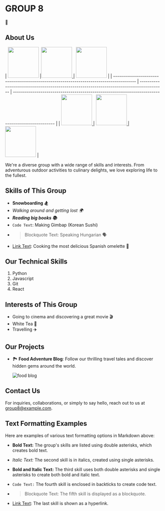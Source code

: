 # GROUP 8

👻

## About Us

| 
<a href="https://github.com/iamlydial"><img src="https://avatars.githubusercontent.com/u/15132045?v=4" width="100" height="100"></a> |<a href="https://github.com/IldikoW"><img src="https://avatars.githubusercontent.com/u/123671831?v=4" width="100" height="100"> </a>| <a href="https://github.com/RebeBF"><img src="https://avatars.githubusercontent.com/u/104212130?v=4" width="100" height="100"></a>        |
| ----------------------------------------------------------------------------------------- | ------------------------------------------------------------------------------------------ | --------------------------------------------------------------------------------------------------- |
| <a href="https://github.com/utopia90"><img src="https://avatars.githubusercontent.com/u/57526996?v=4" width="100" height="100"> </a>| <a href="https://github.com/isanagu"><img src="https://avatars.githubusercontent.com/u/147546112?v=4" width="100" height="100"> </a>| 
<a href="https://github.com/AmyLouiseSnelling"><img src="https://avatars.githubusercontent.com/u/41451995?v=4" width="100" height="100"></a> |

We're a diverse group with a wide range of skills and interests. From adventurous outdoor activities to culinary delights, we love exploring life to the fullest.

## Skills of This Group

- **Snowboarding 🏂**
- _Walking around and getting lost 🌍_
- _**Reading big books 📚**_
- `Code Text`: Making Gimbap (Korean Sushi)
- > Blockquote Text: Speaking Hungarian 🗣️
- [Link Text](https://example.com): Cooking the most delicious Spanish omelette 🍳


## Our Technical Skills

  1. Python
  2. Javascript
  3. Git
  4. React
  

## Interests of This Group

  - Going to cinema and discovering a great movie 🎬
  - White Tea 🍵
  - Travelling ✈️

## Our Projects

- 🏞️ **Food Adventure Blog**: Follow our thrilling travel tales and discover hidden gems around the world.

  ![food blog](https://user-images.githubusercontent.com/15132045/275332961-2319de8f-f6f2-4a14-8fe3-b8ede2fe7325.jpg)

## Contact Us

For inquiries, collaborations, or simply to say hello, reach out to us at [group8@example.com](mailto:group8@example.com).

## Text Formatting Examples

Here are examples of various text formatting options in Markdown above:

- **Bold Text:** The group's skills are listed using double asterisks, which creates bold text.

- _Italic Text:_ The second skill is in italics, created using single asterisks.

- **Bold and Italic Text:** The third skill uses both double asterisks and single asterisks to create both bold and italic text.

- `Code Text:` The fourth skill is enclosed in backticks to create code text.

- > Blockquote Text: The fifth skill is displayed as a blockquote.

- [Link Text](URL): The last skill is shown as a hyperlink.




